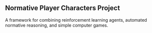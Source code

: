 ## Normative Player Characters Project

A framework for combining reinforcement learning agents, automated normative reasoning, and simple computer games.
